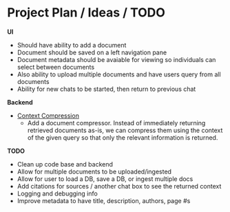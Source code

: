 # Project Plan / Ideas / TODO

**UI**
- Should have ability to add a document
- Document should be saved on a left navigation pane 
- Document metadata should be avaiable for viewing so individuals can select between documents 
- Also ability to upload multiple documents and have users query from all documents 
- Ability for new chats to be started, then return to previous chat 

**Backend**
- [Context Compression](https://blog.langchain.dev/improving-document-retrieval-with-contextual-compression/)
  - Add a document compressor. Instead of immediately returning retrieved documents as-is, we can compress them using the context of the given query so that only the relevant information is returned.


**TODO**
- Clean up code base and backend
- Allow for multiple documents to be uploaded/ingested
- Allow for user to load a DB, save a DB, or ingest multiple docs
- Add citations for sources / another chat box to see the returned context
- Logging and debugging info
- Improve metadata to have title, description, authors, page #s